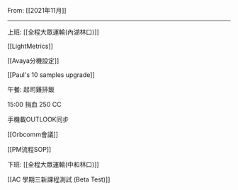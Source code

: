 From: [[2021年11月]]

---

上班: [[全程大眾運輸(內湖林口)]]

[[LightMetrics]]

[[Avaya分機設定]]

[[Paul's 10 samples upgrade]]

午餐: 起司雞排飯

15:00 捐血 250 CC

手機載OUTLOOK同步

[[Orbcomm會議]]

[[PM流程SOP]]

下班: [[全程大眾運輸(中和林口)]]

[[AC 學期三新課程測試 (Beta Test)]]